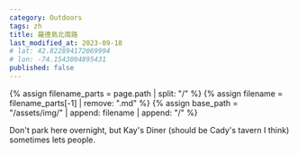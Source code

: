 ```yaml
---
category: Outdoors
tags: zh
title: 羅德島北南路
last_modified_at: 2023-09-18
# lat: 42.822894172069994 
# lon: -74.1543094895431
published: false
---
```


<style>
table {
  width: 100% ;
}
img {
  width: 100%;
  display: block; 
  margin-left: auto; 
  margin-right: auto;
}
</style>

{% assign filename_parts = page.path | split: "/" %}
{% assign filename = filename_parts[-1] | remove: ".md" %}
{% assign base_path = "/assets/img/" | append: filename | append: "/" %}

Don't park here overnight, but Kay's Diner (should be Cady's tavern I think) sometimes lets people. 

<script>
var images = document.getElementsByTagName("img");
for (var i = 0; i < images.length; i++) {
    var item = images[i];
    item.title = item.alt;
}

// don't display empty td tags
document.querySelectorAll('td').forEach(function(td) {
  if (td.innerHTML === '&nbsp;' || td.textContent.trim() === '\xa0') {
    td.style.display = 'none'; // or 'visibility: collapse;'
  }
});

// window.onload = function() {
function adjustImageSize() {
  var rows = document.querySelectorAll('table tr');

  rows.forEach(function(row) {
    var images = row.querySelectorAll('img');
    if (images.length !== 2) return; // Skip rows that don't have exactly two images

    var img1 = images[0];
    var img2 = images[1];

    // Identify the smaller and larger images based on natural height
    var smallerImage = img1.naturalHeight <= img2.naturalHeight ? img1 : img2;
    var largerImage = img1 === smallerImage ? img2 : img1;

    // Set the smaller image's width to 100%
    smallerImage.style.width = '100%';

    // Calculate the percentage width for the larger image to match the height
    var percentageWidth = (smallerImage.naturalHeight / largerImage.naturalHeight) * 100;

    // Set the larger image's width to the calculated percentage
    largerImage.style.width = percentageWidth + '%';
  });
}

// Attach a load event listener to all images on the page
document.querySelectorAll('img').forEach(function(img) {
  img.addEventListener('load', adjustImageSize);
});

</script>